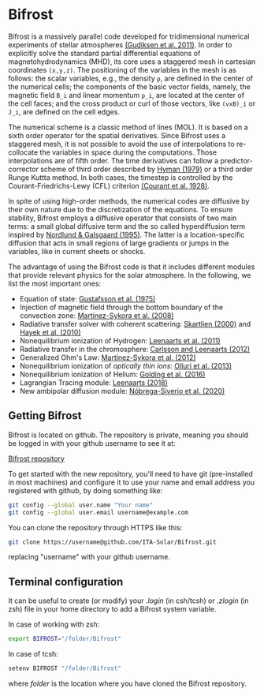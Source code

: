# Bifrost

Bifrost is a massively parallel code developed for tridimensional numerical experiments of stellar atmospheres [(Gudiksen et al. 2011)](http://adsabs.harvard.edu/abs/2011A%26A...531A.154G). In order to explicitly solve the standard partial differential equations of magnetohydrodynamics (MHD), its core uses a staggered mesh in cartesian coordinates `(x,y,z)`. The positioning of the variables in the mesh is as follows: the scalar variables, e.g., the density `ρ`, are defined in the center of the numerical cells; the components of the basic vector fields, namely, the magnetic field `B_i` and linear momentum `p_i`,  are located at the center of the cell faces;  and the cross product or curl of those vectors, like `(vxB)_i` or `J_i`, are defined on the cell edges.

The numerical scheme is a classic method of lines (MOL). It is based on a sixth order operator for the spatial derivatives. Since Bifrost uses a staggered mesh, it is not possible to avoid the use of interpolations to re-collocate the variables in space during the computations. Those interpolations are of fifth order. The time derivatives can follow a predictor-corrector scheme of third order described by [Hyman (1979)](https://ui.adsabs.harvard.edu/abs/1979acmp.proc..313H/abstract) or a third order Runge Kuttta method. In both cases, the timestep is controlled by the Courant-Friedrichs-Lewy (CFL) criterion [(Courant et al. 1928)](http://adsabs.harvard.edu/abs/1928MatAn.100...32C).

In spite of using high-order methods, the numerical codes are diffusive by their own nature due to the discretization of the equations. To ensure stability, Bifrost employs a diffusive operator that consists of two main terms: a small global diffusive term and the so called hyperdiffusion term inspired by [Nordlund & Galsgaard (1995)](http://sirrah.troja.mff.cuni.cz/~toast/archiv/nordlund-95.ps). The latter is a location-specific diffusion that acts in small regions of large gradients or jumps in the variables, like in current sheets or shocks.

The advantage of using the Bifrost code is that it includes different modules that provide relevant physics for the solar atmosphere. In the following, we list the most important ones:

- Equation of state: [Gustafsson et al. (1975)](http://adsabs.harvard.edu/abs/1975A%26A....42..407G)
- Injection of magnetic field through the bottom boundary of the convection zone: [Martínez-Sykora et al. (2008)](http://adsabs.harvard.edu/abs/2008ApJ...679..871M)
- Radiative transfer solver with coherent scattering: [Skartlien (2000)](http://adsabs.harvard.edu/abs/2000ApJ...536..465S) and [Hayek et al. (2010)](http://adsabs.harvard.edu/abs/2010A%26A...517A..49H)
- Nonequilibrium ionization of Hydrogen: [Leenaarts et al. (2011)](http://adsabs.harvard.edu/abs/2011A%26A...530A.124L)
- Radiative transfer in the chromosphere: [Carlsson and Leenaarts (2012)](http://adsabs.harvard.edu/abs/2012A%26A...539A..39C)
- Generalized Ohm's Law: [Martínez-Sykora et al. (2012)](http://adsabs.harvard.edu/abs/2012ApJ...753..161M)
- Nonequilibrium ionization of _optically thin ions_: [Olluri et al. (2013)](http://adsabs.harvard.edu/abs/2013AJ....145...72O)
- Nonequilibrium ionization of Helium: [Golding et al. (2016)](http://adsabs.harvard.edu/abs/2016ApJ...817..125G)
- Lagrangian Tracing module: [Leenaarts (2018)](http://adsabs.harvard.edu/abs/2018A%26A...616A.136L)
- New ambipolar diffusion module: [Nóbrega-Siverio et al. (2020)](https://ui.adsabs.harvard.edu/abs/2020A%26A...638A..79N/abstract)



## Getting Bifrost

Bifrost is located on github. The repository is private, meaning you
should be logged in with your github username to see it at:

[Bifrost repository](https://github.com/ITA-Solar/Bifrost)

To get started with the new repository, you'll need to have git
(pre-installed in most machines) and configure it to use your name and
email address you registered with github, by doing something like:

``` bash
git config --global user.name "Your name"  
git config --global user.email username@example.com
```

You can clone the repository through HTTPS like this:

```bash
git clone https://username@github.com/ITA-Solar/Bifrost.git
```

replacing "username" with your github username.

## Terminal configuration

It can be useful to create (or modify) your _.login_ (in csh/tcsh) or _.zlogin_ (in zsh) file in your home directory to add a Bifrost system variable.

In case of working with zsh:  
```bash
export BIFROST="/folder/Bifrost"
```
In case of tcsh:  
```bash
setenv BIFROST "/folder/Bifrost"
```
where _folder_ is the location where you have cloned the Bifrost repository. 
